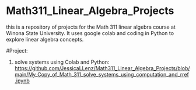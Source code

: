# Math311_Linear_Algebra_Projects
this is a repository of projects for the Math 311 linear algebra course at Winona State University. It uses google colab and coding in Python to explore linear algebra concepts.

#Project:
1. solve systems using Colab and Python:
 https://github.com/JessicaLLenz/Math311_Linear_Algebra_Projects/blob/main/My_Copy_of_Math_311_solve_systems_using_computation_and_rref.ipynb 
